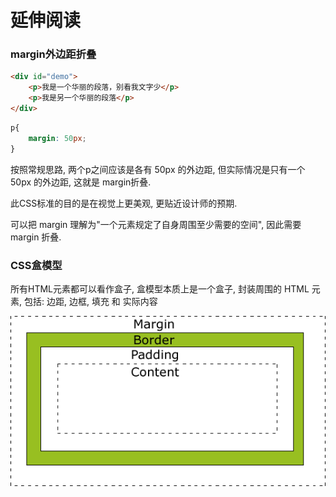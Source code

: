 # 延伸阅读

### margin外边距折叠

```html
<div id="demo">
	<p>我是一个华丽的段落，别看我文字少</p>
	<p>我是另一个华丽的段落</p>
</div>
```

```css
p{
	margin: 50px;
}
```

按照常规思路, 两个p之间应该是各有 50px 的外边距, 但实际情况是只有一个 50px 的外边距, 这就是 margin折叠.

此CSS标准的目的是在视觉上更美观, 更贴近设计师的预期. 

可以把 margin 理解为"一个元素规定了自身周围至少需要的空间", 因此需要 margin 折叠.

### CSS盒模型

所有HTML元素都可以看作盒子, 
盒模型本质上是一个盒子, 封装周围的 HTML 元素, 包括: 边距, 边框, 填充 和 实际内容

![盒模型](../imgs/box-model.gif)